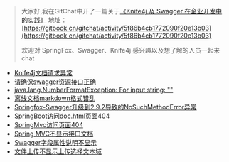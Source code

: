 >大家好,我在GitChat中开了一篇关于[《Knife4j 及 Swagger 在企业开发中的实践》](https://gitbook.cn/gitchat/activity/5f86b4cb1772090f20e13b03)
>地址：[https://gitbook.cn/gitchat/activity/5f86b4cb1772090f20e13b03](https://gitbook.cn/gitchat/activity/5f86b4cb1772090f20e13b03)
>
>欢迎对 SpringFox、Swagger、Knife4j 感兴趣以及想了解的人员一起来chat 
>


- [Knife4j文档请求异常](knife4j-exception.md)  
- [请确保swagger资源接口正确](swaggerResourceInvalid.md)
- [java.lang.NumberFormatException: For input string: ""](format-exception.md)
- [离线文档markdown格式错乱](md-format-error.md)
- [Springfox-Swagger升级到2.9.2导致的NoSuchMethodError异常](sp-nmerror.md)
- [SpringBoot访问doc.html页面404](springboot-404.md)
- [SpringMvc访问页面404](springmvc-404.md)
- [Spring MVC不显示接口文档](springmvc-notshow.md)
- [Swagger字段属性说明不显示](swagger-des-not-found.md)
- [文件上传不显示上传选择文本域](upload-error.md)